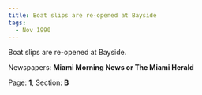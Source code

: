 ```yaml
---  
title: Boat slips are re-opened at Bayside  
tags:  
  - Nov 1990  
---  
```

  
Boat slips are re-opened at Bayside.  
  
Newspapers: **Miami Morning News or The Miami Herald**  
  
Page: **1**, Section: **B** 
